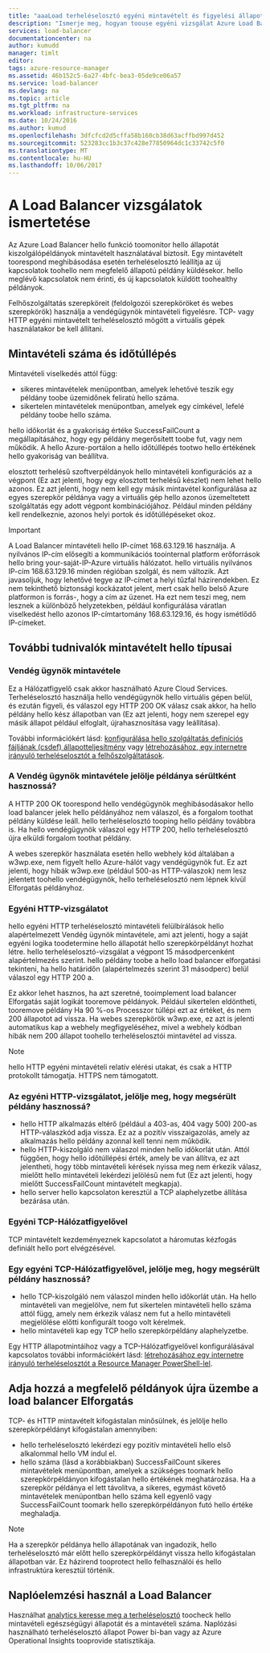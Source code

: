 ```yaml
---
title: "aaaLoad terheléselosztó egyéni mintavételt és figyelési állapot |} Microsoft Docs"
description: "Ismerje meg, hogyan toouse egyéni vizsgálat Azure Load Balancer toomonitor példányok terheléselosztó mögött"
services: load-balancer
documentationcenter: na
author: kumudd
manager: timlt
editor: 
tags: azure-resource-manager
ms.assetid: 46b152c5-6a27-4bfc-bea3-05de9ce06a57
ms.service: load-balancer
ms.devlang: na
ms.topic: article
ms.tgt_pltfrm: na
ms.workload: infrastructure-services
ms.date: 10/24/2016
ms.author: kumud
ms.openlocfilehash: 3dfcfcd2d5cffa58b160cb38d63acffbd997d452
ms.sourcegitcommit: 523283cc1b3c37c428e77850964dc1c33742c5f0
ms.translationtype: MT
ms.contentlocale: hu-HU
ms.lasthandoff: 10/06/2017
---
```

# <a name="understand-load-balancer-probes"></a>A Load Balancer vizsgálatok ismertetése

Az Azure Load Balancer hello funkció toomonitor hello állapotát kiszolgálópéldányok mintavételt használatával biztosít. Egy mintavételt toorespond meghibásodása esetén terheléselosztó leállítja az új kapcsolatok toohello nem megfelelő állapotú példány küldésekor. hello meglévő kapcsolatok nem érinti, és új kapcsolatok küldött toohealthy példányok.

Felhőszolgáltatás szerepköreit (feldolgozói szerepköröket és webes szerepkörök) használja a vendégügynök mintavételi figyelésre. TCP- vagy HTTP egyéni mintavételt terheléselosztó mögött a virtuális gépek használatakor be kell állítani.

## <a name="understand-probe-count-and-timeout"></a>Mintavételi száma és időtúllépés

Mintavételi viselkedés attól függ:

* sikeres mintavételek menüpontban, amelyek lehetővé teszik egy példány toobe üzemidőnek feliratú hello száma.
* sikertelen mintavételek menüpontban, amelyek egy címkével, lefelé példány toobe hello száma.

hello időkorlát és a gyakoriság értéke SuccessFailCount a megállapításához, hogy egy példány megerősített toobe fut, vagy nem működik. A hello Azure-portálon a hello időtúllépés tootwo hello értékének hello gyakoriság van beállítva.

elosztott terhelésű szoftverpéldányok hello mintavételi konfigurációs az a végpont (Ez azt jelenti, hogy egy elosztott terhelésű készlet) nem lehet hello azonos. Ez azt jelenti, hogy nem kell egy másik mintavétel konfigurálása az egyes szerepkör példánya vagy a virtuális gép hello azonos üzemeltetett szolgáltatás egy adott végpont kombinációjához. Például minden példány kell rendelkeznie, azonos helyi portok és időtúllépéseket okoz.

> [!IMPORTANT]
> A Load Balancer mintavételi hello IP-címet 168.63.129.16 használja. A nyilvános IP-cím elősegíti a kommunikációs toointernal platform erőforrások hello bring your-saját-IP-Azure virtuális hálózatot. hello virtuális nyilvános IP-cím 168.63.129.16 minden régióban szolgál, és nem változik. Azt javasoljuk, hogy lehetővé tegye az IP-címet a helyi tűzfal házirendekben. Ez nem tekinthető biztonsági kockázatot jelent, mert csak hello belső Azure platformon is forrás-, hogy a cím az üzenet. Ha ezt nem teszi meg, nem lesznek a különböző helyzetekben, például konfigurálása váratlan viselkedést hello azonos IP-címtartomány 168.63.129.16, és hogy ismétlődő IP-címeket.

## <a name="learn-about-hello-types-of-probes"></a>További tudnivalók mintavételt hello típusai

### <a name="guest-agent-probe"></a>Vendég ügynök mintavétele

Ez a Hálózatfigyelő csak akkor használható Azure Cloud Services. Terheléselosztó használja hello vendégügynök hello virtuális gépen belül, és ezután figyeli, és válaszol egy HTTP 200 OK válasz csak akkor, ha hello példány hello kész állapotban van (Ez azt jelenti, hogy nem szerepel egy másik állapot például elfoglalt, újrahasznosítása vagy leállítása).

További információkért lásd: [konfigurálása hello szolgáltatás definíciós fájljának (csdef) állapotteljesítmény](https://msdn.microsoft.com/library/azure/ee758710.aspx) vagy [létrehozásához, egy internetre irányuló terheléselosztót a felhőszolgáltatások](load-balancer-get-started-internet-classic-cloud.md#check-load-balancer-health-status-for-cloud-services).

### <a name="what-makes-a-guest-agent-probe-mark-an-instance-as-unhealthy"></a>A Vendég ügynök mintavétele jelölje példánya sérültként hasznossá?

A HTTP 200 OK toorespond hello vendégügynök meghibásodásakor hello load balancer jelek hello példányához nem válaszol, és a forgalom toothat példány küldése leáll. hello terheléselosztó tooping hello példány továbbra is. Ha hello vendégügynök válaszol egy HTTP 200, hello terheléselosztó újra elküldi forgalom toothat példány.

A webes szerepkör használata esetén hello webhely kód általában a w3wp.exe, nem figyelt hello Azure-hálót vagy vendégügynök fut. Ez azt jelenti, hogy hibák w3wp.exe (például 500-as HTTP-válaszok) nem lesz jelentett toohello vendégügynök, hello terheléselosztó nem lépnek kívül Elforgatás példányhoz.

### <a name="http-custom-probe"></a>Egyéni HTTP-vizsgálatot

hello egyéni HTTP terheléselosztó mintavételi felülbírálások hello alapértelmezett Vendég ügynök mintavétele, ami azt jelenti, hogy a saját egyéni logika toodetermine hello állapotát hello szerepkörpéldányt hozhat létre. hello terheléselosztó-vizsgálat a végpont 15 másodpercenként alapértelmezés szerint. hello példány toobe a hello load balancer elforgatási tekinteni, ha hello határidőn (alapértelmezés szerint 31 másodperc) belül válaszol egy HTTP 200 a.

Ez akkor lehet hasznos, ha azt szeretné, tooimplement load balancer Elforgatás saját logikát tooremove példányok. Például sikertelen eldöntheti, tooremove példány Ha 90 %-os Processzor túllépi ezt az értéket, és nem 200 állapotot ad vissza. Ha webes szerepkörök w3wp.exe, ez azt is jelenti automatikus kap a webhely megfigyeléséhez, mivel a webhely kódban hibák nem 200 állapot toohello terheléselosztói mintavétel ad vissza.

> [!NOTE]
> hello HTTP egyéni mintavételi relatív elérési utakat, és csak a HTTP protokollt támogatja. HTTPS nem támogatott.

### <a name="what-makes-an-http-custom-probe-mark-an-instance-as-unhealthy"></a>Az egyéni HTTP-vizsgálatot, jelölje meg, hogy megsérült példány hasznossá?

* hello HTTP alkalmazás eltérő (például a 403-as, 404 vagy 500) 200-as HTTP-válaszkód adja vissza. Ez az a pozitív visszaigazolás, amely az alkalmazás hello példány azonnal kell tenni nem működik.
* hello HTTP-kiszolgáló nem válaszol minden hello időkorlát után. Attól függően, hogy hello időtúllépési érték, amely be van állítva, ez azt jelentheti, hogy több mintavételi kérések nyissa meg nem érkezik válasz, mielőtt hello mintavételi lekérdezi jelölésű nem fut (Ez azt jelenti, hogy mielőtt SuccessFailCount mintavételt megkapja).
* hello server hello kapcsolaton keresztül a TCP alaphelyzetbe állítása bezárása után.

### <a name="tcp-custom-probe"></a>Egyéni TCP-Hálózatfigyelővel

TCP mintavételt kezdeményeznek kapcsolatot a háromutas kézfogás definiált hello port elvégzésével.

### <a name="what-makes-a-tcp-custom-probe-mark-an-instance-as-unhealthy"></a>Egy egyéni TCP-Hálózatfigyelővel, jelölje meg, hogy megsérült példány hasznossá?

* hello TCP-kiszolgáló nem válaszol minden hello időkorlát után. Ha hello mintavételi van megjelölve, nem fut sikertelen mintavételi hello száma attól függ, amely nem érkezik válasz nem fut a hello mintavételi megjelölése előtti konfigurált toogo volt kérelmek.
* hello mintavételi kap egy TCP hello szerepkörpéldány alaphelyzetbe.

Egy HTTP állapotmintáihoz vagy a TCP-Hálózatfigyelővel konfigurálásával kapcsolatos további információkért lásd: [létrehozásához egy internetre irányuló terheléselosztót a Resource Manager PowerShell-lel](load-balancer-get-started-internet-arm-ps.md).

## <a name="add-healthy-instances-back-into-load-balancer-rotation"></a>Adja hozzá a megfelelő példányok újra üzembe a load balancer Elforgatás

TCP- és HTTP mintavételt kifogástalan minősülnek, és jelölje hello szerepkörpéldányt kifogástalan amennyiben:

* hello terheléselosztó lekérdezi egy pozitív mintavételi hello első alkalommal hello VM indul el.
* hello száma (lásd a korábbiakban) SuccessFailCount sikeres mintavételek menüpontban, amelyek a szükséges toomark hello szerepkörpéldányon kifogástalan hello értékének meghatározása. Ha a szerepkör példánya el lett távolítva, a sikeres, egymást követő mintavételek menüpontban hello száma kell egyenlő vagy SuccessFailCount toomark hello szerepkörpéldányon futó hello értéke meghaladja.

> [!NOTE]
> Ha a szerepkör példánya hello állapotának van ingadozik, hello terheléselosztó már előtt hello szerepkörpéldányt vissza hello kifogástalan állapotban vár. Ez házirend tooprotect hello felhasználói és hello infrastruktúra keresztül történik.

## <a name="use-log-analytics-for-load-balancer"></a>Naplóelemzési használ a Load Balancer

Használhat [analytics keresse meg a terheléselosztó](load-balancer-monitor-log.md) toocheck hello mintavételi egészségügyi állapotát és a mintavételi száma. Naplózási használható terheléselosztó állapot Power bi-ban vagy az Azure Operational Insights tooprovide statisztikája.
